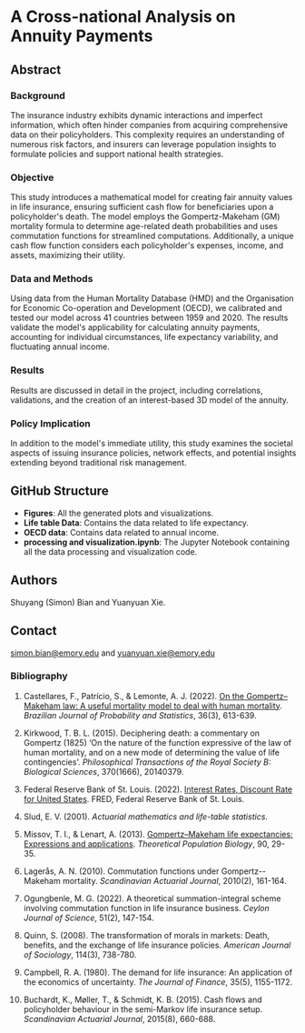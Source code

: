 # A Cross-national Analysis on Annuity Payments

## Abstract

### Background
The insurance industry exhibits dynamic interactions and imperfect information, which often hinder companies from acquiring comprehensive data on their policyholders. This complexity requires an understanding of numerous risk factors, and insurers can leverage population insights to formulate policies and support national health strategies.

### Objective
This study introduces a mathematical model for creating fair annuity values in life insurance, ensuring sufficient cash flow for beneficiaries upon a policyholder's death. The model employs the Gompertz-Makeham (GM) mortality formula to determine age-related death probabilities and uses commutation functions for streamlined computations. Additionally, a unique cash flow function considers each policyholder's expenses, income, and assets, maximizing their utility.

### Data and Methods
Using data from the Human Mortality Database (HMD) and the Organisation for Economic Co-operation and Development (OECD), we calibrated and tested our model across 41 countries between 1959 and 2020. The results validate the model's applicability for calculating annuity payments, accounting for individual circumstances, life expectancy variability, and fluctuating annual income.

### Results
Results are discussed in detail in the project, including correlations, validations, and the creation of an interest-based 3D model of the annuity.

### Policy Implication
In addition to the model's immediate utility, this study examines the societal aspects of issuing insurance policies, network effects, and potential insights extending beyond traditional risk management.

## GitHub Structure
- **Figures**: All the generated plots and visualizations.
- **Life table Data**: Contains the data related to life expectancy.
- **OECD data**: Contains data related to annual income.
- **processing and visualization.ipynb**: The Jupyter Notebook containing all the data processing and visualization code.

## Authors
Shuyang (Simon) Bian and Yuanyuan Xie.


## Contact
simon.bian@emory.edu and yuanyuan.xie@emory.edu

### Bibliography

1. Castellares, F., Patrício, S., & Lemonte, A. J. (2022). [On the Gompertz–Makeham law: A useful mortality model to deal with human mortality](https://doi.org/10.1214/22-BJPS545). _Brazilian Journal of Probability and Statistics_, 36(3), 613-639.

2. Kirkwood, T. B. L. (2015). Deciphering death: a commentary on Gompertz (1825) ‘On the nature of the function expressive of the law of human mortality, and on a new mode of determining the value of life contingencies’. _Philosophical Transactions of the Royal Society B: Biological Sciences_, 370(1666), 20140379.

3. Federal Reserve Bank of St. Louis. (2022). [Interest Rates, Discount Rate for United States](https://fred.stlouisfed.org/series/INTDSRUSM193N). FRED, Federal Reserve Bank of St. Louis.

4. Slud, E. V. (2001). _Actuarial mathematics and life-table statistics_.

5. Missov, T. I., & Lenart, A. (2013). [Gompertz–Makeham life expectancies: Expressions and applications](https://www.sciencedirect.com/science/article/pii/S0040580913000932). _Theoretical Population Biology_, 90, 29-35.

6. Lagerås, A. N. (2010). Commutation functions under Gompertz--Makeham mortality. _Scandinavian Actuarial Journal_, 2010(2), 161-164.

7. Ogungbenle, M. G. (2022). A theoretical summation-integral scheme involving commutation function in life insurance business. _Ceylon Journal of Science_, 51(2), 147-154.

8. Quinn, S. (2008). The transformation of morals in markets: Death, benefits, and the exchange of life insurance policies. _American Journal of Sociology_, 114(3), 738-780.

9. Campbell, R. A. (1980). The demand for life insurance: An application of the economics of uncertainty. _The Journal of Finance_, 35(5), 1155-1172.

10. Buchardt, K., Møller, T., & Schmidt, K. B. (2015). Cash flows and policyholder behaviour in the semi-Markov life insurance setup. _Scandinavian Actuarial Journal_, 2015(8), 660-688.

